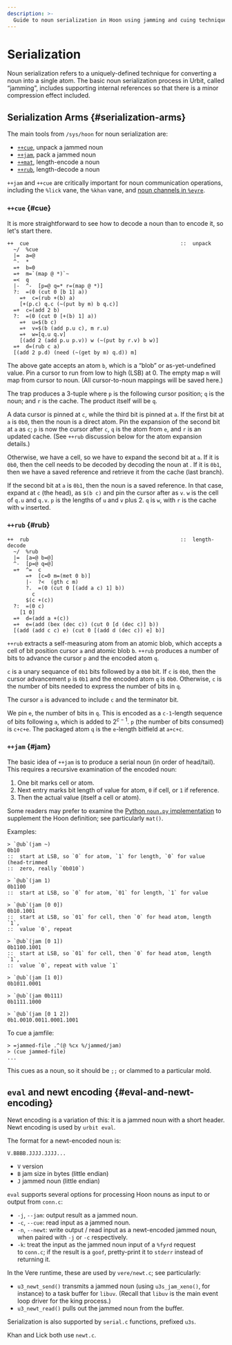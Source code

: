```yaml
---
description: >-
  Guide to noun serialization in Hoon using jamming and cuing techniques for converting nouns to atoms and back, with compression through internal references.
---
```


# Serialization

Noun serialization refers to a uniquely-defined technique for converting a noun into a single atom.  The basic noun serialization process in Urbit, called “jamming”, includes supporting internal references so that there is a minor compression effect included.

## Serialization Arms {#serialization-arms}

The main tools from `/sys/hoon` for noun serialization are:

- [`++cue`](stdlib/2p.md#cue), unpack a jammed noun
- [`++jam`](stdlib/2p.md#jam), pack a jammed noun
- [`++mat`](stdlib/2p.md#mat), length-encode a noun
- [`++rub`](stdlib/2p.md#rub), length-decode a noun

`++jam` and `++cue` are critically important for noun communication operations, including the `%lick` vane, the `%khan` vane, and [noun channels in `%eyre`](../urbit-os/kernel/eyre/noun-channels.md).

### `++cue` {#cue}

It is more straightforward to see how to decode a noun than to encode it, so let's start there.

```hoon
++  cue                                                 ::  unpack
  ~/  %cue
  |=  a=@
  ^-  *
  =+  b=0
  =+  m=`(map @ *)`~
  =<  q
  |-  ^-  [p=@ q=* r=(map @ *)]
  ?:  =(0 (cut 0 [b 1] a))
    =+  c=(rub +(b) a)
    [+(p.c) q.c (~(put by m) b q.c)]
  =+  c=(add 2 b)
  ?:  =(0 (cut 0 [+(b) 1] a))
    =+  u=$(b c)
    =+  v=$(b (add p.u c), m r.u)
    =+  w=[q.u q.v]
    [(add 2 (add p.u p.v)) w (~(put by r.v) b w)]
  =+  d=(rub c a)
  [(add 2 p.d) (need (~(get by m) q.d)) m]
```

The above gate accepts an atom `b`, which is a “blob” or as-yet-undefined value.  Pin a cursor to run from low to high (LSB) at 0.  The empty map `m` will map from cursor to noun.  (All cursor-to-noun mappings will be saved here.)

The trap produces a 3-tuple where `p` is the following cursor position; `q` is the noun; and `r` is the cache.  The product itself will be `q`.

A data cursor is pinned at `c`, while the third bit is pinned at `a`.  If the first bit at `a` is `0b0`, then the noun is a direct atom.  Pin the expansion of the second bit at `a` as `c`; `p` is now the cursor after `c`, `q` is the atom from `e`, and `r` is an updated cache.  (See `++rub` discussion below for the atom expansion details.)

Otherwise, we have a cell, so we have to expand the second bit at `a`.  If it is `0b0`, then the cell needs to be decoded by decoding the noun at .  If it is `0b1`, then we have a saved reference and retrieve it from the cache (last branch).

If the second bit at `a` is `0b1`, then the noun is a saved reference.  In that case, expand at `c` (the head), as `$(b c)` and pin the cursor after as `v`.  `w` is the cell of `q.u` and `q.v`.  `p` is the lengths of `u` and `v` plus 2.  `q` is `w`, with `r` is the cache with `w` inserted.

### `++rub` {#rub}

```hoon
++  rub                                                 ::  length-decode
  ~/  %rub
  |=  [a=@ b=@]
  ^-  [p=@ q=@]
  =+  ^=  c
      =+  [c=0 m=(met 0 b)]
      |-  ?<  (gth c m)
      ?.  =(0 (cut 0 [(add a c) 1] b))
        c
      $(c +(c))
  ?:  =(0 c)
    [1 0]
  =+  d=(add a +(c))
  =+  e=(add (bex (dec c)) (cut 0 [d (dec c)] b))
  [(add (add c c) e) (cut 0 [(add d (dec c)) e] b)]
```

`++rub` extracts a self-measuring atom from an atomic blob, which accepts a cell of bit position cursor `a` and atomic blob `b`.  `++rub` produces a number of bits to advance the cursor `p` and the encoded atom `q`.

`c` is a unary sequance of `0b1` bits followed by a `0b0` bit.  If `c` is `0b0`, then the cursor advancement `p` is `0b1` and the encoded atom `q` is `0b0`.  Otherwise, `c` is the number of bits needed to express the number of bits in `q`.

The cursor `a` is advanced to include `c` and the terminator bit.

We pin `e`, the number of bits in `q`. This is encoded as a `c-1`-length sequence of bits following `a`, which is added to $2^{c-1}$. `p` (the number of bits consumed) is `c+c+e`.  The packaged atom `q` is the `e`-length bitfield at `a+c+c`.

### `++jam` {#jam}

The basic idea of `++jam` is to produce a serial noun (in order of head/tail).  This requires a recursive examination of the encoded noun:

1. One bit marks cell or atom.
2. Next entry marks bit length of value for atom, `0` if cell, or `1` if reference.
3. Then the actual value (itself a cell or atom).

Some readers may prefer to examine the [Python `noun.py` implementation](https://github.com/urbit/tools/blob/master/pkg/pynoun/noun.py) to supplement the Hoon definition; see particularly `mat()`.

Examples:

```hoon
> `@ub`(jam ~)
0b10
::  start at LSB, so `0` for atom, `1` for length, `0` for value (head-trimmed
::  zero, really `0b010`)

> `@ub`(jam 1)
0b1100
::  start at LSB, so `0` for atom, `01` for length, `1` for value

> `@ub`(jam [0 0])
0b10.1001
::  start at LSB, so `01` for cell, then `0` for head atom, length `1`,
::  value `0`, repeat

> `@ub`(jam [0 1])
0b1100.1001
::  start at LSB, so `01` for cell, then `0` for head atom, length `1`,
::  value `0`, repeat with value `1`

> `@ub`(jam [1 0])
0b1011.0001

> `@ub`(jam 0b111)
0b1111.1000

> `@ub`(jam [0 1 2])
0b1.0010.0011.0001.1001
```

To cue a jamfile:

```hoon
> =jammed-file .^(@ %cx %/jammed/jam)
> (cue jammed-file)
...
```

This cues as a noun, so it should be `;;` or clammed to a particular mold.

## `eval` and newt encoding {#eval-and-newt-encoding}

Newt encoding is a variation of this:  it is a jammed noun with a short header.  Newt encoding is used by `urbit eval`.

The format for a newt-encoded noun is:

```
V.BBBB.JJJJ.JJJJ...
```

- `V` version
- `B` jam size in bytes (little endian)
- `J` jammed noun (little endian)

`eval` supports several options for processing Hoon nouns as input to or output from `conn.c`:

- `-j`, `--jam`: output result as a jammed noun.
- `-c`, `--cue`: read input as a jammed noun.
- `-n`, `--newt`: write output / read input as a newt-encoded jammed noun, when paired with `-j` or `-c` respectively.
- `-k`: treat the input as the jammed noun input of a `%fyrd` request to `conn.c`; if the result is a `goof`, pretty-print it to `stderr` instead of returning it.

In the Vere runtime, these are used by `vere/newt.c`; see particularly:

- `u3_newt_send()` transmits a jammed noun (using `u3s_jam_xeno()`, for instance) to a task buffer for `libuv`.  (Recall that `libuv` is the main event loop driver for the king process.)
- `u3_newt_read()` pulls out the jammed noun from the buffer.

Serialization is also supported by `serial.c` functions, prefixed `u3s`.

Khan and Lick both use `newt.c`.

